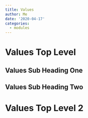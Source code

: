 ```yaml
---
title: Values
author: Me 
date: '2020-04-17'
categories:
  - modules
---
```


# Values Top Level

## Values Sub Heading One

## Values Sub Heading Two

# Values Top Level 2

